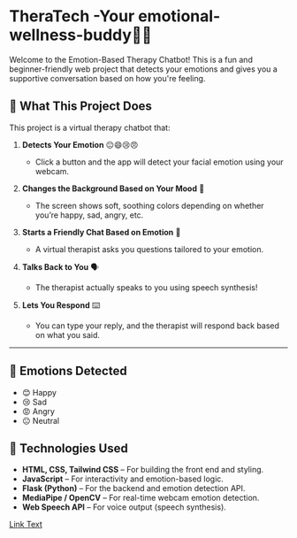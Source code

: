 # TheraTech -Your emotional-wellness-buddy💬🙂

Welcome to the Emotion-Based Therapy Chatbot! This is a fun and beginner-friendly web project that detects your emotions and gives you a supportive conversation based on how you're feeling.

## 🌟 What This Project Does

This project is a virtual therapy chatbot that:

1. **Detects Your Emotion** 😐😄😢😠  
   - Click a button and the app will detect your facial emotion using your webcam.

2. **Changes the Background Based on Your Mood** 🎨  
   - The screen shows soft, soothing colors depending on whether you’re happy, sad, angry, etc.

3. **Starts a Friendly Chat Based on Emotion** 💬  
   - A virtual therapist asks you questions tailored to your emotion.

4. **Talks Back to You** 🗣️  
   - The therapist actually speaks to you using speech synthesis!

5. **Lets You Respond** ⌨️  
   - You can type your reply, and the therapist will respond back based on what you said.
---

## 📸 Emotions Detected

- 😊 Happy  
- 😢 Sad  
- 😡 Angry  
- 😐 Neutral

## 🧠 Technologies Used

- **HTML, CSS, Tailwind CSS** – For building the front end and styling.
- **JavaScript** – For interactivity and emotion-based logic.
- **Flask (Python)** – For the backend and emotion detection API.
- **MediaPipe / OpenCV** – For real-time webcam emotion detection.
- **Web Speech API** – For voice output (speech synthesis).

[Link Text](http://127.0.0.1:5500/)
